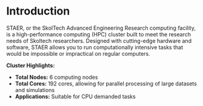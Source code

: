 # Introduction

STAER, or the SkolTech Advanced Engineering Research computing facility, is a high-performance computing (HPC) cluster built to meet the research needs of Skoltech researchers. Designed with cutting-edge hardware and software, STAER allows you to run computationally intensive tasks that would be impossible or impractical on regular computers.

**Cluster Highlights:**

- **Total Nodes:** 6 computing nodes
- **Total Cores:** 192 cores, allowing for parallel processing of large datasets and simulations
- **Applications:** Suitable for CPU demanded tasks

